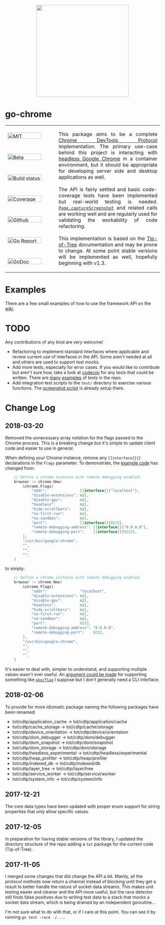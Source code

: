 <p align="center">
    <a href="https://gopherize.me/gopher/255e20ee48c85f3b4701446e2513c100f22129f3"><img src="https://github.com/mkenney/go-chrome/wiki/assets/images/gopher-logo.png" width="300px"></a>
</p>

# go-chrome

<table><tbody><tr>
    <td valign="middle">
        <a href="https://github.com/mkenney/go-chrome/blob/master/LICENSE"><img src="https://img.shields.io/github/license/mkenney/go-chrome.svg" width="110px" height="20px" alt="MIT License"></a>
    </td>
    <td rowspan="7" valign="middle"><p align="justify">
        This package aims to be a complete <a href="https://chromedevtools.github.io/devtools-protocol/">Chrome DevTools Protocol</a> implementation. The primary use-case behind this project is interacting with <a href="https://developers.google.com/web/updates/2017/04/headless-chrome">headless Google Chrome</a> in a container environment, but it should be appropriate for developing server side and desktop applications as well.
        <br><br>
        The API is fairly settled and basic code-coverage tests have been implemented but real-world testing is needed. <a href="https://chromedevtools.github.io/devtools-protocol/tot/Page/#method-captureScreenshot"><code>Page.captureScreenshot</code></a> and related calls are working well and are regularly used for validating the workability of code refactoring.
        <br /><br />
        This implementation is based on the <a href="https://chromedevtools.github.io/devtools-protocol/tot/">Tip-of-Tree</a> documentation and may be prone to change. At some point stable versions will be implemented as well, hopefully beginning with v1.3.
    </p></td>
</tr><tr>
    <td valign="middle">
        <a href="https://github.com/mkenney/software-guides/blob/master/STABILITY-BADGES.md#beta"><img src="https://img.shields.io/badge/stability-beta-33bbff.svg" width="110px" height="20px" alt="Beta"></a>
    </td>
</tr><tr>
    <td width="150">
        <a href="https://travis-ci.org/mkenney/go-chrome"><img src="https://travis-ci.org/mkenney/go-chrome.svg?branch=master" width="110px" height="20px" alt="Build status"></a>
    </td>
</tr><tr>
    <td width="150">
        <a href="https://codecov.io/gh/mkenney/go-chrome"><img src="https://img.shields.io/codecov/c/github/mkenney/go-chrome/master.svg" width="110px" height="20px" alt="Coverage status"></a>
    </td>
</tr><tr>
    <td valign="middle">
        <a href="https://github.com/mkenney/go-chrome/issues"><img src="https://img.shields.io/github/issues-raw/mkenney/go-chrome.svg" width="110px" height="20px" alt="Github issues"></a>
    </td>
</tr><tr>
    <td valign="middle">
        <a href="https://goreportcard.com/report/github.com/mkenney/go-chrome"><img src="https://goreportcard.com/badge/github.com/mkenney/go-chrome" width="110px" height="20px" alt="Go Report Card"></a>
    </td>
</tr><tr>
    <td valign="middle">
        <a href="https://godoc.org/github.com/mkenney/go-chrome"><img src="https://godoc.org/github.com/mkenney/go-chrome?status.svg" width="110px" height="20px" alt="GoDoc"></a>
    </td>
</tr></tbody></table>

# Examples

There are a few small examples of how to use the framework API on the [wiki](https://github.com/mkenney/go-chrome/wiki).

# TODO

Any contributions of any kind are very welcome!

* Refactoring to implement standard interfaces where applicable and review current use of interfaces in the API. Some aren't needed at all and others are used to support test mocks.
* Add more tests, especially for error cases. If you would like to contribute but aren't sure how, take a look at [codecov](https://codecov.io/gh/mkenney/go-chrome) for any tests that could be written. There are [many](https://github.com/mkenney/go-chrome/blob/master/tot/socket/cdtp.animation_test.go) [examples](https://github.com/mkenney/go-chrome/blob/master/tot/cdtp/animation/enum.animation.type_test.go) of tests in the repo.
* Add integration test scripts to the `test/` directory to exercise various functions. The [screenshot script](https://github.com/mkenney/go-chrome/wiki/Example%3A-Capture-A-Screenshot) is already setup there.

# Change Log

## 2018-03-20

Removed the unnecessary array notation for the flags passed to the Chrome process. This is a breaking change but it's simple to update client code and easier to use in general.

When defining your Chrome instance, remove any `[]interface{}{}` declarations in the `Flags` parameter. To demonstrate, the [example code](https://github.com/mkenney/go-chrome/wiki/Example%3A-Capture-A-Screenshot) has changed from:
```go
	// Define a chrome instance with remote debugging enabled.
	browser := chrome.New(
		&chrome.Flags{
			"addr":               []interface{}{"localhost"},
			"disable-extensions": nil,
			"disable-gpu":        nil,
			"headless":           nil,
			"hide-scrollbars":    nil,
			"no-first-run":       nil,
			"no-sandbox":         nil,
			"port":               []interface{}{9222},
			"remote-debugging-address": []interface{}{"0.0.0.0"},
			"remote-debugging-port":    []interface{}{9222},
		},
		"/usr/bin/google-chrome",
		"",
		"",
		"",
	)
```
to simply:
```go
	// Define a chrome instance with remote debugging enabled.
	browser := chrome.New(
		&chrome.Flags{
			"addr":               "localhost",
			"disable-extensions": nil,
			"disable-gpu":        nil,
			"headless":           nil,
			"hide-scrollbars":    nil,
			"no-first-run":       nil,
			"no-sandbox":         nil,
			"port":               9222,
			"remote-debugging-address": "0.0.0.0",
			"remote-debugging-port":    9222,
		},
		"/usr/bin/google-chrome",
		"",
		"",
		"",
	)
```

It's easier to deal with, simpler to understand, and supporting multiple values wasn't ever useful. An [argument could be made](https://github.com/mkenney/go-chrome/issues/new) for supporting something like [`pkg/flag`](https://golang.org/pkg/flag/) I suppose but I don't generally need a CLI interface.

## 2018-02-06

To provide for more idiomatic package naming the following packages have been renamed:

* tot/cdtp/application_cache -> tot/cdtp/application/cache
* tot/cdtp/cache_storage -> tot/cdtp/cache/storage
* tot/cdtp/device_orientation -> tot/cdtp/device/orientation
* tot/cdtp/dom_debugger -> tot/cdtp/dom/debugger
* tot/cdtp/dom_snapshot -> tot/cdtp/dom/snapshot
* tot/cdtp/dom_storage -> tot/cdtp/dom/storage
* tot/cdtp/headless_experimental -> tot/cdtp/headless/experimental
* tot/cdtp/heap_profiler -> tot/cdtp/heap/profiler
* tot/cdtp/indexed_db -> tot/cdtp/indexed/db
* tot/cdtp/layer_tree -> tot/cdtp/layer/tree
* tot/cdtp/service_worker -> tot/cdtp/service/worker
* tot/cdtp/system_info -> tot/cdtp/system/info

## 2017-12-21

The core data types have been updated with proper enum support for string properties that only allow specific values.

## 2017-12-05

In preparation for having stable versions of the library, I updated the directory structure of the repo adding a `tot` package for the current code (Tip-of-Tree).

## 2017-11-05

I merged some changes that did change the API a bit. Mainly, all the protocol methods now return a channel instead of blocking until they get a result to better handle the nature of socket data streams. This makes unit testing easier and cleaner and the API more useful, but the race detector still finds false positives due to writing test data to a stack that mocks a socket data stream, which is being drained by an independent goroutine...

I'm not sure what to do with that, or if I care at this point. You can see it by running `go test -race ./...`.
